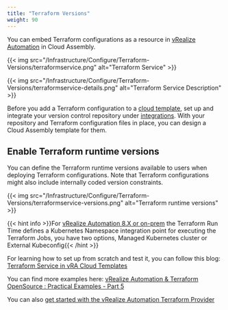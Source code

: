 ```yaml
---
title: "Terraform Versions"
weight: 90
---
```


You can embed Terraform configurations as a resource in [vRealize Automation](https://www.vmware.com/products/vrealize-automation.html) in Cloud Assembly.

{{< img src="/Infrastructure/Configure/Terraform-Versions/terraformservice.png" alt="Terraform Service" >}}

{{< img src="/Infrastructure/Configure/Terraform-Versions/terraformservice-details.png" alt="Terraform Service Description" >}}

Before you add a Terraform configuration to a [cloud template](/Design/Cloud_Templates/), set up and integrate your version control repository under [integrations](/Infrastructure/Connections/Integrations/).
With your repository and Terraform configuration files in place, you can design a Cloud Assembly template for them.

## Enable Terraform runtime versions
You can define the Terraform runtime versions available to users when deploying Terraform configurations. Note that Terraform configurations might also include internally coded version constraints.

{{< img src="/Infrastructure/Configure/Terraform-Versions/terraformservice-versions.png" alt="Terraform runtime versions" >}}

{{< hint info >}}For [vRealize Automation 8.X or on-prem](https://www.vmware.com/products/vrealize-automation.html) the Terraform Run Time defines a Kubernetes Namespace integration point for executing the Terraform Jobs, you have two options,  Managed Kubernetes cluster or External Kubeconfig{{< /hint >}}

For learning how to set up from scratch and test it, you can follow this blog: [Terraform Service in vRA Cloud Templates ](https://blogs.vmware.com/management/2020/09/terraform-service-in-vra.html)

You can find more examples here:  [vRealize Automation & Terraform OpenSource : Practical Examples - Part 5](https://blogs.vmware.com/management/2020/10/vra-terraform.html)

You can also [get started with the vRealize Automation Terraform Provider](https://blogs.vmware.com/management/2020/01/getting-started-with-vra-terraform-provider.html)